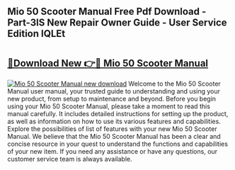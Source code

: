 ## Mio 50 Scooter Manual Free Pdf Download - Part-3lS New Repair Owner Guide - User Service Edition IQLEt

# <h2><a href="http://bc69778.oget.top/?id=Mio+50+Scooter+Manual">🔗Download New 👉🔴 Mio 50 Scooter Manual</a></h2>

[![Mio 50 Scooter Manual new download](https://i.imgur.com/5g1atiW.png)](http://bc69778.oget.top/?id=Mio+50+Scooter+Manual)
Welcome to the Mio 50 Scooter Manual user manual, your trusted guide to understanding and using your new product, from setup to maintenance and beyond. Before you begin using your Mio 50 Scooter Manual, please take a moment to read this manual carefully. It includes detailed instructions for setting up the product, as well as information on how to use its various features and capabilities. Explore the possibilities of list of features with your new Mio 50 Scooter Manual. We believe that the Mio 50 Scooter Manual has been a clear and concise resource in your quest to understand the functions and capabilities of your new item. If you need any assistance or have any questions, our customer service team is always available.

